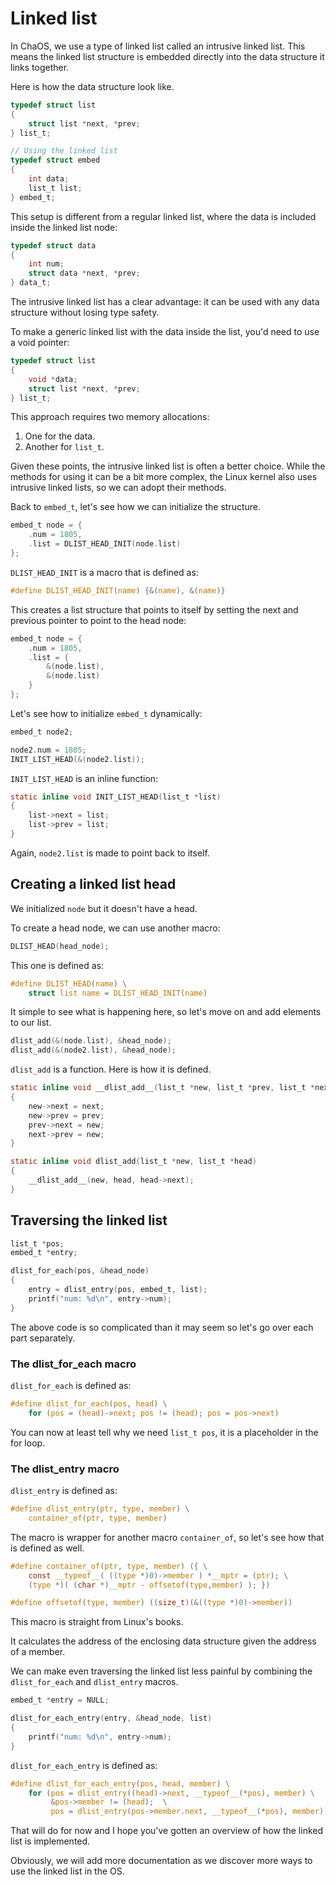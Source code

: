 # Linked list
In ChaOS, we use a type of linked list called an intrusive linked list. This means the linked list structure is embedded directly into the data structure it links together.

Here is how the data structure look like.

```c
typedef struct list
{
	struct list *next, *prev;
} list_t;

// Using the linked list
typedef struct embed
{
	int data;
	list_t list;
} embed_t;
```

This setup is different from a regular linked list, where the data is included inside the linked list node:

```c
typedef struct data
{
	int num;
	struct data *next, *prev;
} data_t;
```

The intrusive linked list has a clear advantage: it can be used with any data structure without losing type safety.

To make a generic linked list with the data inside the list, you'd need to use a void pointer:

```c
typedef struct list
{
	void *data;
	struct list *next, *prev;
} list_t;
```

This approach requires two memory allocations:

1. One for the data.
2. Another for `list_t`.

Given these points, the intrusive linked list is often a better choice. While the methods for using it can be a bit more complex, the Linux kernel also uses intrusive linked lists, so we can adopt their methods.

Back to `embed_t`, let's see how we can initialize the structure.

```c
embed_t node = {
	.num = 1805,
	.list = DLIST_HEAD_INIT(node.list)
};
```

`DLIST_HEAD_INIT` is a macro that is defined as:

```c
#define DLIST_HEAD_INIT(name) {&(name), &(name)}
```

This creates a list structure that points to itself by setting the next and previous pointer to point to the head node:

```c
embed_t node = {
	.num = 1805,
	.list = {
		&(node.list),
		&(node.list)
	}
};
```

Let's see how to initialize `embed_t` dynamically:

```c
embed_t node2;

node2.num = 1805;
INIT_LIST_HEAD(&(node2.list));
```

`INIT_LIST_HEAD` is an inline function:

```c
static inline void INIT_LIST_HEAD(list_t *list)
{
	list->next = list;
	list->prev = list;
}
```

Again, `node2.list` is made to point back to itself.

## Creating a linked list head
We initialized `node` but it doesn't have a head. 

To create a head node, we can use another macro:

```c
DLIST_HEAD(head_node);
```

This one is defined as:

```c
#define DLIST_HEAD(name) \
	struct list name = DLIST_HEAD_INIT(name)
```

It simple to see what is happening here, so let's move on and add elements to our list.

```c
dlist_add(&(node.list), &head_node);
dlist_add(&(node2.list), &head_node);
```

`dlist_add` is a function. Here is how it is defined.

```c
static inline void __dlist_add__(list_t *new, list_t *prev, list_t *next)
{
	new->next = next;
	new->prev = prev;
	prev->next = new;
	next->prev = new;
}

static inline void dlist_add(list_t *new, list_t *head)
{
	__dlist_add__(new, head, head->next);
}
```

## Traversing the linked list
```c
list_t *pos;
embed_t *entry;

dlist_for_each(pos, &head_node)
{
	entry = dlist_entry(pos, embed_t, list);
	printf("num: %d\n", entry->num);
}
```

The above code is so complicated than it may seem so let's go over each part separately.

### The dlist_for_each macro
`dlist_for_each` is defined as:

```c
#define dlist_for_each(pos, head) \
	for (pos = (head)->next; pos != (head); pos = pos->next)
```

You can now at least tell why we need `list_t pos`, it is a placeholder in the for loop.

### The dlist_entry macro
`dlist_entry` is defined as:

```c
#define dlist_entry(ptr, type, member) \
	container_of(ptr, type, member)
```

The macro is wrapper for another macro `container_of`, so let's see how that is defined as well.

```c
#define container_of(ptr, type, member) ({ \
    const __typeof__( ((type *)0)->member ) *__mptr = (ptr); \
    (type *)( (char *)__mptr - offsetof(type,member) ); })

#define offsetof(type, member) ((size_t)(&((type *)0)->member))
```

This macro is straight from Linux's books.

It calculates the address of the enclosing data structure given the address of a member.

We can make even traversing the linked list less painful by combining the `dlist_for_each` and `dlist_entry` macros.

```c
embed_t *entry = NULL;

dlist_for_each_entry(entry, &head_node, list)
{
	printf("num: %d\n", entry->num);
}
```

`dlist_for_each_entry` is defined as:

```c
#define dlist_for_each_entry(pos, head, member) \
	for (pos = dlist_entry((head)->next, __typeof__(*pos), member) \
		 &pos->member != (head);  \
		 pos = dlist_entry(pos->member.next, __typeof__(*pos), member))
```

That will do for now and I hope you've gotten an overview of how the linked list is implemented.

Obviously, we will add more documentation as we discover more ways to use the linked list in the OS.

